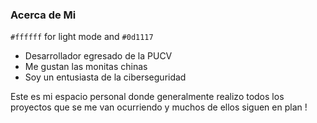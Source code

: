 ### Acerca de Mi
`#ffffff` for light mode and `#0d1117`
- Desarrollador egresado de la PUCV
- Me gustan las monitas chinas 
- Soy un entusiasta de la ciberseguridad

Este es mi espacio personal donde generalmente realizo todos los proyectos que se me van ocurriendo y muchos de ellos siguen en plan !

